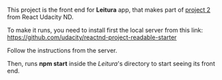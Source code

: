 This project is the front end for __Leitura__ app, that makes part of [project 2](https://review.udacity.com/#!/rubrics/1081/view) from React Udacity ND.

To make it runs, you need to install first the local server from this link:
https://github.com/udacity/reactnd-project-readable-starter

Follow the instructions from the server.

Then, runs __npm start__ inside the _Leitura_'s directory to start seeing its front end. 

